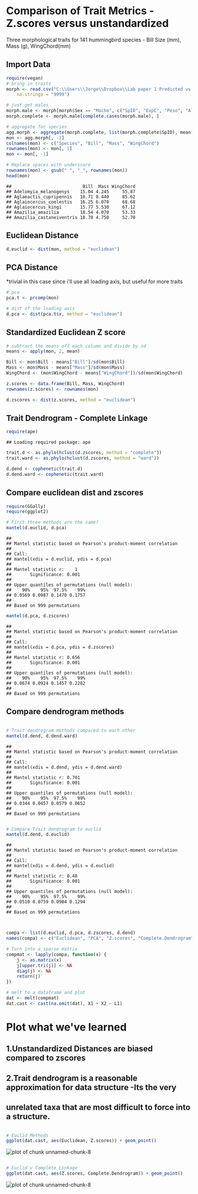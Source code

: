 Comparison of Trait Metrics - Z.scores versus unstandardized
========================================================

Three morphological traits for 141 hummingbird species - Bill Size (mm), Mass (g), WingChord(mm)

Import Data
-----------

```r
require(vegan)
# bring in traits
morph <- read.csv("C:\\Users\\Jorge\\Dropbox\\Lab paper 1 Predicted vs observed assemblages\\MorphologyShort.csv", 
    na.strings = "9999")

# just get males
morph.male <- morph[morph$Sex == "Macho", c("SpID", "ExpC", "Peso", "AlCdo")]
morph.complete <- morph.male[complete.cases(morph.male), ]

# aggregate for species
agg.morph <- aggregate(morph.complete, list(morph.complete$SpID), mean)
mon <- agg.morph[, -2]
colnames(mon) <- c("Species", "Bill", "Mass", "WingChord")
rownames(mon) <- mon[, 1]
mon <- mon[, -1]

# Replace spaces with underscore
rownames(mon) <- gsub(" ", "_", rownames(mon))
head(mon)
```

```
##                           Bill  Mass WingChord
## Adelomyia_melanogenys    15.04 4.245     55.87
## Aglaeactis_cupripennis   18.71 8.440     85.62
## Aglaiocercus_coelestis   16.25 6.070     68.68
## Aglaiocercus_kingi       15.77 5.530     67.12
## Amazilia_amazilia        18.54 4.070     53.33
## Amazilia_castaneiventris 18.70 4.750     52.70
```


Euclidean Distance 
------------------


```r
d.euclid <- dist(mon, method = "euclidean")
```


PCA Distance
-------------------------
*trivial in this case since i'll use all loading axis, but 
useful for more traits

```r
# pca
pca.t <- prcomp(mon)

# dist of the loading axis
d.pca <- dist(pca.t$x, method = "euclidean")
```


Standardized Euclidean Z score
-------------------------------


```r
# subtract the means off each column and divide by sd
means <- apply(mon, 2, mean)

Bill <- mon$Bill - means["Bill"]/sd(mon$Bill)
Mass <- mon$Mass - means["Mass"]/sd(mon$Mass)
WingChord <- (mon$WingChord - means["WingChord"])/sd(mon$WingChord)

z.scores <- data.frame(Bill, Mass, WingChord)
rownames(z.scores) <- rownames(mon)

d.zscores <- dist(z.scores, method = "euclidean")
```


Trait Dendrogram - Complete Linkage
---------------------------------------------


```r
require(ape)
```

```
## Loading required package: ape
```

```r
trait.d <- as.phylo(hclust(d.zscores, method = "complete"))
trait.ward <- as.phylo(hclust(d.zscores, method = "ward"))

d.dend <- cophenetic(trait.d)
d.dend.ward <- cophenetic(trait.ward)
```


Compare euclidean dist and zscores
---------


```r
require(GGally)
require(ggplot2)

# First three methods are the same?
mantel(d.euclid, d.pca)
```

```
## 
## Mantel statistic based on Pearson's product-moment correlation 
## 
## Call:
## mantel(xdis = d.euclid, ydis = d.pca) 
## 
## Mantel statistic r:    1 
##       Significance: 0.001 
## 
## Upper quantiles of permutations (null model):
##    90%    95%  97.5%    99% 
## 0.0569 0.0987 0.1470 0.1757 
## 
## Based on 999 permutations
```

```r
mantel(d.pca, d.zscores)
```

```
## 
## Mantel statistic based on Pearson's product-moment correlation 
## 
## Call:
## mantel(xdis = d.pca, ydis = d.zscores) 
## 
## Mantel statistic r: 0.656 
##       Significance: 0.001 
## 
## Upper quantiles of permutations (null model):
##    90%    95%  97.5%    99% 
## 0.0674 0.0924 0.1457 0.2282 
## 
## Based on 999 permutations
```


Compare dendrogram methods
---------


```r

# Trait dendrogram methods compared to each other
mantel(d.dend, d.dend.ward)
```

```
## 
## Mantel statistic based on Pearson's product-moment correlation 
## 
## Call:
## mantel(xdis = d.dend, ydis = d.dend.ward) 
## 
## Mantel statistic r: 0.701 
##       Significance: 0.001 
## 
## Upper quantiles of permutations (null model):
##    90%    95%  97.5%    99% 
## 0.0344 0.0457 0.0579 0.0652 
## 
## Based on 999 permutations
```

```r

# Compare Trait dendrogram to euclid
mantel(d.dend, d.euclid)
```

```
## 
## Mantel statistic based on Pearson's product-moment correlation 
## 
## Call:
## mantel(xdis = d.dend, ydis = d.euclid) 
## 
## Mantel statistic r: 0.48 
##       Significance: 0.001 
## 
## Upper quantiles of permutations (null model):
##    90%    95%  97.5%    99% 
## 0.0510 0.0759 0.0904 0.1294 
## 
## Based on 999 permutations
```

```r


compa <- list(d.euclid, d.pca, d.zscores, d.dend)
names(compa) <- c("Euclidean", "PCA", "Z.scores", "Complete.Dendrogram")

# Turn into a sparse matrix
compmat <- lapply(compa, function(x) {
    j <- as.matrix(x)
    j[upper.tri(j)] <- NA
    diag(j) <- NA
    return(j)
})

# melt to a dataframe and plot
dat <- melt(compmat)
dat.cast <- cast(na.omit(dat), X1 + X2 ~ L1)
```


Plot what we've learned
=============================
1.Unstandardized Distances are biased compared to zscores
---------------------------------------------------------------------


2.Trait dendrogram is a reasonable approximation for data structure -Its the very 
-----------------------------------------------------------------------------
unrelated taxa that are most difficult to force into a structure. 
-------------------------------------------------------------------------

```r

# Euclid Methods
ggplot(dat.cast, aes(Euclidean, Z.scores)) + geom_point()
```

![plot of chunk unnamed-chunk-8](figure/unnamed-chunk-81.png) 

```r

# Euclid v Complete Linkage
ggplot(dat.cast, aes(Z.scores, Complete.Dendrogram)) + geom_point()
```

![plot of chunk unnamed-chunk-8](figure/unnamed-chunk-82.png) 

```r

```


